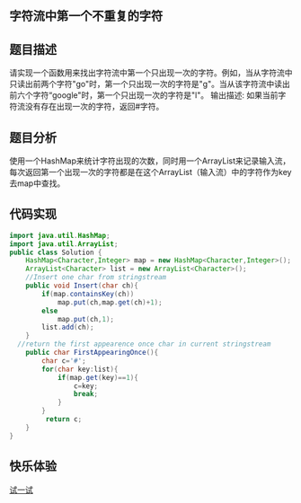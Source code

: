 ## 字符流中第一个不重复的字符  
## 题目描述  
请实现一个函数用来找出字符流中第一个只出现一次的字符。例如，当从字符流中只读出前两个字符"go"时，第一个只出现一次的字符是"g"。当从该字符流中读出前六个字符“google"时，第一个只出现一次的字符是"l"。
输出描述:
如果当前字符流没有存在出现一次的字符，返回#字符。  
## 题目分析  
使用一个HashMap来统计字符出现的次数，同时用一个ArrayList来记录输入流，每次返回第一个出现一次的字符都是在这个ArrayList（输入流）中的字符作为key去map中查找。  
## 代码实现  
```Java  
import java.util.HashMap;
import java.util.ArrayList;
public class Solution {
    HashMap<Character,Integer> map = new HashMap<Character,Integer>();
    ArrayList<Character> list = new ArrayList<Character>();
    //Insert one char from stringstream
    public void Insert(char ch){
        if(map.containsKey(ch))
            map.put(ch,map.get(ch)+1);
        else
            map.put(ch,1);
        list.add(ch);
    }
  //return the first appearence once char in current stringstream
    public char FirstAppearingOnce(){
        char c='#';
        for(char key:list){
            if(map.get(key)==1){
                c=key;
                break;
            }
        }
         return c;
    }
}
```  
## 快乐体验  
[试一试](https://www.nowcoder.com/practice/00de97733b8e4f97a3fb5c680ee10720?tpId=13&tqId=11207&tPage=3&rp=3&ru=/ta/coding-interviews&qru=/ta/coding-interviews/question-ranking)  
